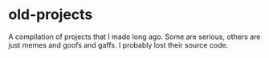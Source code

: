 # old-projects
A compilation of projects that I made long ago. Some are serious, others are just memes and goofs and gaffs. I probably lost their source code.
